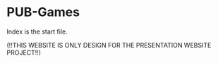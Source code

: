 # PUB-Games

Index is the start file.

(!!THIS WEBSITE IS ONLY DESIGN FOR THE PRESENTATION WEBSITE PROJECT!!)
